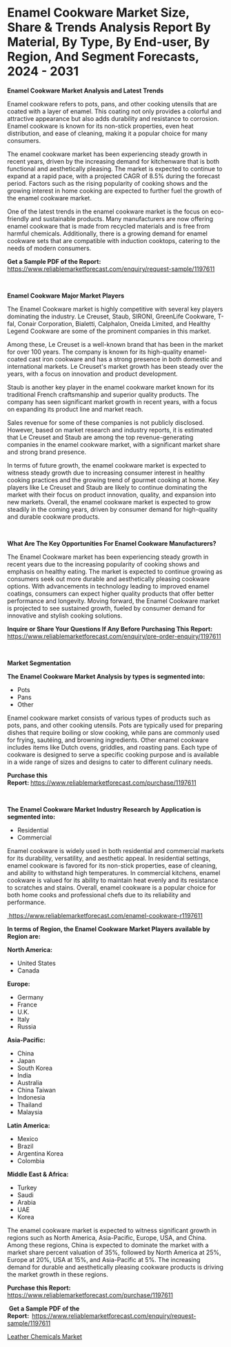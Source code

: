 <p><h1>Enamel Cookware Market Size, Share & Trends Analysis Report By Material, By Type, By End-user, By Region, And Segment Forecasts, 2024 - 2031</h1></p><p><strong>Enamel Cookware Market Analysis and Latest Trends</strong></p>
<p><p>Enamel cookware refers to pots, pans, and other cooking utensils that are coated with a layer of enamel. This coating not only provides a colorful and attractive appearance but also adds durability and resistance to corrosion. Enamel cookware is known for its non-stick properties, even heat distribution, and ease of cleaning, making it a popular choice for many consumers.</p><p>The enamel cookware market has been experiencing steady growth in recent years, driven by the increasing demand for kitchenware that is both functional and aesthetically pleasing. The market is expected to continue to expand at a rapid pace, with a projected CAGR of 8.5% during the forecast period. Factors such as the rising popularity of cooking shows and the growing interest in home cooking are expected to further fuel the growth of the enamel cookware market.</p><p>One of the latest trends in the enamel cookware market is the focus on eco-friendly and sustainable products. Many manufacturers are now offering enamel cookware that is made from recycled materials and is free from harmful chemicals. Additionally, there is a growing demand for enamel cookware sets that are compatible with induction cooktops, catering to the needs of modern consumers.</p></p>
<p><strong>Get a Sample PDF of the Report:&nbsp;</strong> <a href="https://www.reliablemarketforecast.com/enquiry/request-sample/1197611">https://www.reliablemarketforecast.com/enquiry/request-sample/1197611</a></p>
<p>&nbsp;</p>
<p><strong>Enamel Cookware Major Market Players</strong></p>
<p><p>The Enamel Cookware market is highly competitive with several key players dominating the industry. Le Creuset, Staub, SIRONI, GreenLife Cookware, T-fal, Conair Corporation, Bialetti, Calphalon, Oneida Limited, and Healthy Legend Cookware are some of the prominent companies in this market.</p><p>Among these, Le Creuset is a well-known brand that has been in the market for over 100 years. The company is known for its high-quality enamel-coated cast iron cookware and has a strong presence in both domestic and international markets. Le Creuset's market growth has been steady over the years, with a focus on innovation and product development.</p><p>Staub is another key player in the enamel cookware market known for its traditional French craftsmanship and superior quality products. The company has seen significant market growth in recent years, with a focus on expanding its product line and market reach.</p><p>Sales revenue for some of these companies is not publicly disclosed. However, based on market research and industry reports, it is estimated that Le Creuset and Staub are among the top revenue-generating companies in the enamel cookware market, with a significant market share and strong brand presence.</p><p>In terms of future growth, the enamel cookware market is expected to witness steady growth due to increasing consumer interest in healthy cooking practices and the growing trend of gourmet cooking at home. Key players like Le Creuset and Staub are likely to continue dominating the market with their focus on product innovation, quality, and expansion into new markets. Overall, the enamel cookware market is expected to grow steadily in the coming years, driven by consumer demand for high-quality and durable cookware products.</p></p>
<p>&nbsp;</p>
<p><strong>What Are The Key Opportunities For Enamel Cookware Manufacturers?</strong></p>
<p><p>The Enamel Cookware market has been experiencing steady growth in recent years due to the increasing popularity of cooking shows and emphasis on healthy eating. The market is expected to continue growing as consumers seek out more durable and aesthetically pleasing cookware options. With advancements in technology leading to improved enamel coatings, consumers can expect higher quality products that offer better performance and longevity. Moving forward, the Enamel Cookware market is projected to see sustained growth, fueled by consumer demand for innovative and stylish cooking solutions.</p></p>
<p><strong>Inquire or Share Your Questions If Any Before Purchasing This Report:</strong> <a href="https://www.reliablemarketforecast.com/enquiry/pre-order-enquiry/1197611">https://www.reliablemarketforecast.com/enquiry/pre-order-enquiry/1197611</a></p>
<p>&nbsp;</p>
<p><strong>Market Segmentation</strong></p>
<p><strong>The Enamel Cookware Market Analysis by types is segmented into:</strong></p>
<p><ul><li>Pots</li><li>Pans</li><li>Other</li></ul></p>
<p><p>Enamel cookware market consists of various types of products such as pots, pans, and other cooking utensils. Pots are typically used for preparing dishes that require boiling or slow cooking, while pans are commonly used for frying, sautéing, and browning ingredients. Other enamel cookware includes items like Dutch ovens, griddles, and roasting pans. Each type of cookware is designed to serve a specific cooking purpose and is available in a wide range of sizes and designs to cater to different culinary needs.</p></p>
<p><strong>Purchase this Report:&nbsp;</strong><a href="https://www.reliablemarketforecast.com/purchase/1197611">https://www.reliablemarketforecast.com/purchase/1197611</a></p>
<p>&nbsp;</p>
<p><strong>The Enamel Cookware Market Industry Research by Application is segmented into:</strong></p>
<p><ul><li>Residential</li><li>Commercial</li></ul></p>
<p><p>Enamel cookware is widely used in both residential and commercial markets for its durability, versatility, and aesthetic appeal. In residential settings, enamel cookware is favored for its non-stick properties, ease of cleaning, and ability to withstand high temperatures. In commercial kitchens, enamel cookware is valued for its ability to maintain heat evenly and its resistance to scratches and stains. Overall, enamel cookware is a popular choice for both home cooks and professional chefs due to its reliability and performance.</p></p>
<p><a href="https://www.reliablemarketforecast.com/enamel-cookware-r1197611">&nbsp;https://www.reliablemarketforecast.com/enamel-cookware-r1197611</a></p>
<p><strong>In terms of Region, the Enamel Cookware Market Players available by Region are:</strong></p>
<p>
    <p> <strong> North America: </strong>
        <ul>
            <li>United States</li>
            <li>Canada</li>
        </ul>
        </p> 
    <p> <strong> Europe: </strong>
        <ul>
            <li>Germany</li>
            <li>France</li>
            <li>U.K.</li>
            <li>Italy</li>
            <li>Russia</li>
        </ul>
        </p> 
    <p> <strong> Asia-Pacific: </strong>
        <ul>
            <li>China</li>
            <li>Japan</li>
            <li>South Korea</li>
            <li>India</li>
            <li>Australia</li>
            <li>China Taiwan</li>
            <li>Indonesia</li>
            <li>Thailand</li>
            <li>Malaysia</li>
        </ul>
        </p> 
    <p> <strong> Latin America: </strong>
        <ul>
            <li>Mexico</li>
            <li>Brazil</li>
            <li>Argentina Korea</li>
            <li>Colombia</li>
        </ul>
        </p> 
    <p> <strong> Middle East & Africa: </strong>
        <ul>
            <li>Turkey</li>
            <li>Saudi</li>
            <li>Arabia</li>
            <li>UAE</li>
            <li>Korea</li>
        </ul>
    </p>
    </p>
<p><p>The enamel cookware market is expected to witness significant growth in regions such as North America, Asia-Pacific, Europe, USA, and China. Among these regions, China is expected to dominate the market with a market share percent valuation of 35%, followed by North America at 25%, Europe at 20%, USA at 15%, and Asia-Pacific at 5%. The increasing demand for durable and aesthetically pleasing cookware products is driving the market growth in these regions.</p></p>
<p><strong>Purchase this Report: </strong><a href="https://www.reliablemarketforecast.com/purchase/1197611">https://www.reliablemarketforecast.com/purchase/1197611</a></p>
<p>&nbsp;<strong>Get a Sample PDF of the Report:&nbsp;&nbsp;</strong><a href="https://www.reliablemarketforecast.com/enquiry/request-sample/1197611">https://www.reliablemarketforecast.com/enquiry/request-sample/1197611</a></p>
<p><strong></strong></p>
<p><p><a href="https://view.publitas.com/reportprime-1/global-leather-chemicals-market-opportunities-and-forecast-for-period-from-2024-to-2031/">Leather Chemicals Market</a></p></p>